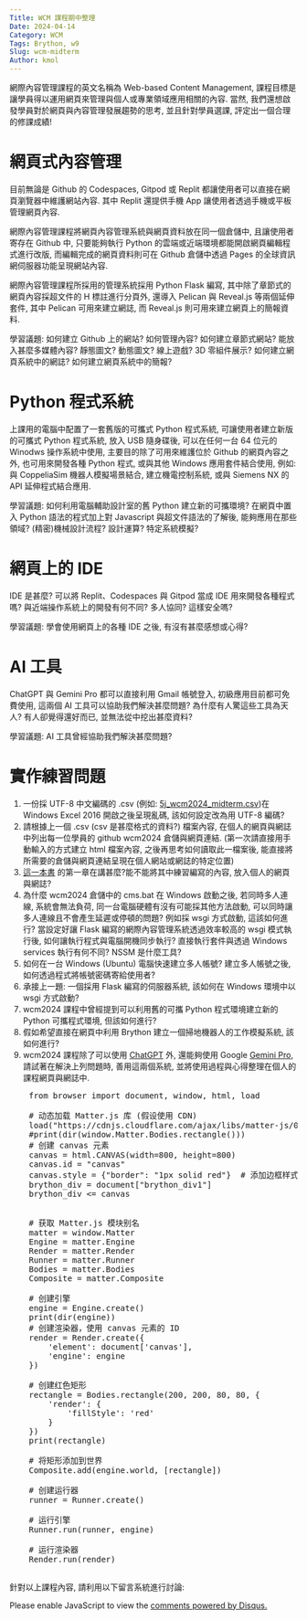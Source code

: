 ```yaml
---
Title: WCM 課程期中整理
Date: 2024-04-14
Category: WCM
Tags: Brython, w9
Slug: wcm-midterm
Author: kmol
---
```


網際內容管理課程的英文名稱為 Web-based Content Management, 課程目標是讓學員得以運用網頁來管理與個人或專業領域應用相關的內容. 當然, 我們還想啟發學員對於網頁與內容管理發展趨勢的思考, 並且針對學員選課, 評定出一個合理的修課成績!

<!-- PELICAN_END_SUMMARY -->

# 網頁式內容管理

目前無論是 Github 的 Codespaces, Gitpod 或 Replit 都讓使用者可以直接在網頁瀏覽器中維護網站內容. 其中 Replit 還提供手機 App 讓使用者透過手機或平板管理網頁內容.

網際內容管理課程將網頁內容管理系統與網頁資料放在同一個倉儲中, 且讓使用者寄存在 Github 中, 只要能夠執行 Python 的雲端或近端環境都能開啟網頁編輯程式進行改版, 而編輯完成的網頁資料則可在 Github 倉儲中透過 Pages 的全球資訊網伺服器功能呈現網站內容.

網際內容管理課程所採用的管理系統採用 Python Flask 編寫, 其中除了章節式的網頁內容採超文件的 H 標註進行分頁外, 還導入 Pelican 與 Reveal.js 等兩個延伸套件, 其中 Pelican 可用來建立網誌, 而 Reveal.js 則可用來建立網頁上的簡報資料.

學習議題: 如何建立 Github 上的網站? 如何管理內容? 如何建立章節式網站? 能放入甚麼多媒體內容? 靜態圖文? 動態圖文? 線上遊戲? 3D 零組件展示? 如何建立網頁系統中的網誌? 如何建立網頁系統中的簡報?

# Python 程式系統

上課用的電腦中配置了一套舊版的可攜式 Python 程式系統, 可讓使用者建立新版的可攜式 Python 程式系統, 放入 USB 隨身碟後, 可以在任何一台 64 位元的 Winodws 操作系統中使用, 主要目的除了可用來維護位於 Github 的網頁內容之外, 也可用來開發各種 Python 程式, 或與其他 Windows 應用套件結合使用, 例如: 與 CoppeliaSim 機器人模擬場景結合, 建立機電控制系統, 或與 Siemens NX 的 API 延伸程式結合應用.

學習議題: 如何利用電腦輔助設計室的舊 Python 建立新的可攜環境? 在網頁中置入 Python 語法的程式加上對 Javascript 與超文件語法的了解後, 能夠應用在那些領域? (精密)機械設計流程? 設計運算? 特定系統模擬?

# 網頁上的 IDE

IDE 是甚麼? 可以將 Replit、Codespaces 與 Gitpod 當成 IDE 用來開發各種程式嗎? 與近端操作系統上的開發有何不同? 多人協同? 這樣安全嗎?

學習議題: 學會使用網頁上的各種 IDE 之後, 有沒有甚麼感想或心得?

# AI 工具

ChatGPT 與 Gemini Pro 都可以直接利用 Gmail 帳號登入, 初級應用目前都可免費使用, 這兩個 AI 工具可以協助我們解決甚麼問題? 為什麼有人驚這些工具為天人? 有人卻覺得還好而已, 並無法從中挖出甚麼資料?

學習議題: AI 工具曾經協助我們解決甚麼問題? 

# 實作練習問題

1. 一份採 UTF-8 中文編碼的 .csv (例如: [5j_wcm2024_midterm.csv](http://229.cycu.org/5j_wcm2024_midterm.csv))在 Windows Excel 2016 開啟之後呈現亂碼, 該如何設定改為用 UTF-8 編碼?
2. 請根據上一個 .csv (csv 是甚麼格式的資料?) 檔案內容, 在個人的網頁與網誌中列出每一位學員的 github wcm2024 倉儲與網頁連結. (第一次請直接用手動輸入的方式建立 html 檔案內容, 之後再思考如何讀取此一檔案後, 能直接將所需要的倉儲與網頁連結呈現在個人網站或網誌的特定位置)
3. [這一本書](http://229.cycu.org/2023%20Programming%20for%20Absolute%20Beginners%20-%20Using%20the%20JavaScript%20Programming%20Language.pdf) 的第一章在講甚麼?能不能將其中練習編寫的內容, 放入個人的網頁與網誌?
4. 為什麼 wcm2024 倉儲中的 cms.bat 在 Windows 啟動之後, 若同時多人連線, 系統會無法負荷, 同一台電腦硬體有沒有可能採其他方法啟動, 可以同時讓多人連線且不會產生延遲或停頓的問題? 例如採 wsgi 方式啟動, 這該如何進行? 當設定好讓 Flask 編寫的網際內容管理系統透過效率較高的 wsgi 模式執行後, 如何讓執行程式與電腦開機同步執行? 直接執行套件與透過 Windows services 執行有何不同? NSSM 是什麼工具?
5. 如何在一台 Windows (Ubuntu) 電腦快速建立多人帳號? 建立多人帳號之後, 如何透過程式將帳號密碼寄給使用者?
6. 承接上一題: 一個採用 Flask 編寫的伺服器系統, 該如何在  Windows 環境中以 wsgi 方式啟動?
7. wcm2024 課程中曾經提到可以利用舊的可攜 Python 程式環境建立新的 Python 可攜程式環境, 但該如何進行?
8. 假如希望直接在網頁中利用 Brython 建立一個掃地機器人的工作模擬系統, 該如何進行?
9. wcm2024 課程除了可以使用 [ChatGPT] 外, 還能夠使用 Google [Gemini Pro], 請試著在解決上列問題時, 善用這兩個系統, 並將使用過程與心得整理在個人的課程網頁與網誌中.
<pre class="brush: python">
    from browser import document, window, html, load

    # 动态加载 Matter.js 库 (假设使用 CDN)
    load("https://cdnjs.cloudflare.com/ajax/libs/matter-js/0.19.0/matter.min.js")
    #print(dir(window.Matter.Bodies.rectangle()))
    # 创建 canvas 元素
    canvas = html.CANVAS(width=800, height=800)
    canvas.id = "canvas"
    canvas.style = {"border": "1px solid red"}  # 添加边框样式
    brython_div = document["brython_div1"]
    brython_div <= canvas


    # 获取 Matter.js 模块别名
    matter = window.Matter
    Engine = matter.Engine
    Render = matter.Render
    Runner = matter.Runner
    Bodies = matter.Bodies
    Composite = matter.Composite

    # 创建引擎
    engine = Engine.create()
    print(dir(engine))
    # 创建渲染器，使用 canvas 元素的 ID
    render = Render.create({
        'element': document['canvas'],
        'engine': engine
    })

    # 创建红色矩形
    rectangle = Bodies.rectangle(200, 200, 80, 80, {
        'render': {
            'fillStyle': 'red'
        }
    })
    print(rectangle)

    # 将矩形添加到世界
    Composite.add(engine.world, [rectangle])

    # 创建运行器
    runner = Runner.create()

    # 运行引擎
    Runner.run(runner, engine)

    # 运行渲染器
    Render.run(render)

</pre>

[ChatGPT]: https://chat.openai.com/
[Gemini Pro]: https://developers.googleblog.com/2024/04/gemini-15-pro-in-public-preview-with-new-features.html

針對以上課程內容, 請利用以下留言系統進行討論:

<div id="disqus_thread"></div>
<script>
/**
    *  RECOMMENDED CONFIGURATION VARIABLES: EDIT AND UNCOMMENT THE SECTION BELOW TO INSERT DYNAMIC VALUES FROM YOUR PLATFORM OR CMS.
    *  LEARN WHY DEFINING THESE VARIABLES IS IMPORTANT: https://disqus.com/admin/universalcode/#configuration-variables    */
    /*
    var disqus_config = function () {
    this.page.url = PAGE_URL;  // Replace PAGE_URL with your page's canonical URL variable
    this.page.identifier = PAGE_IDENTIFIER; // Replace PAGE_IDENTIFIER with your page's unique identifier variable
    };
    */
    (function() { // DON'T EDIT BELOW THIS LINE
    var d = document, s = d.createElement('script');
    s.src = 'https://https-mde-tw-eng.disqus.com/embed.js';
    s.setAttribute('data-timestamp', +new Date());
    (d.head || d.body).appendChild(s);
    })();
</script>
<noscript>Please enable JavaScript to view the <a href="https://disqus.com/?ref_noscript">comments powered by Disqus.</a></noscript>
